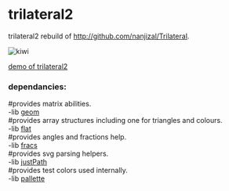 # trilateral2
trilateral2 rebuild of http://github.com/nanjizal/Trilateral.  

![kiwi](https://user-images.githubusercontent.com/20134338/71471335-1440fd00-27c7-11ea-9138-a649c96e057e.png)  

[demo of trilateral2](https://nanjizal.github.io/trilateral2demo/binWebGL/)
  
### dependancies:  
  
#provides matrix abilities.  
-lib [geom](https://github.com/nanjizal/geom)    
#provides array structures including one for triangles and colours.   
-lib [flat](http://github.com/nanjizal/flat)   
#provides angles and fractions help.   
-lib [fracs](http://github.com/nanjizal/fracs)    
#provides svg parsing helpers.  
-lib [justPath](http://github.com/nanjizal/justPath)   
#provides test colors used internally.  
-lib [pallette](http://github.com/nanjizal/pallette)    

